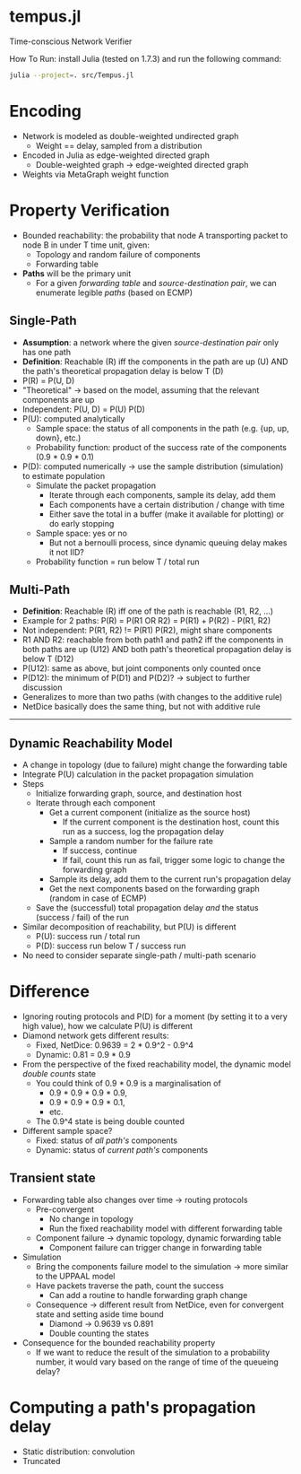 # tempus.jl
Time-conscious Network Verifier

How To Run: install Julia (tested on 1.7.3) and run the following command:
```bash
julia --project=. src/Tempus.jl
```

# Encoding
- Network is modeled as double-weighted undirected graph
    - Weight == delay, sampled from a distribution
- Encoded in Julia as edge-weighted directed graph
    - Double-weighted graph -> edge-weighted directed graph
- Weights via MetaGraph weight function

# Property Verification
- Bounded reachability: the probability that node A transporting packet to node B in under T time unit, given:
    - Topology and random failure of components
    - Forwarding table
- __Paths__ will be the primary unit 
    - For a given _forwarding table_ and _source-destination pair_, we can enumerate legible _paths_ (based on ECMP)

## Single-Path
- __Assumption__: a network where the given _source-destination pair_ only has one path
- __Definition__: Reachable (R) iff the components in the path are up (U) AND the path's theoretical propagation delay is below T (D)
- P(R) = P(U, D)
- "Theoretical" -> based on the model, assuming that the relevant components are up
- Independent: P(U, D) = P(U) P(D)
- P(U): computed analytically
    - Sample space: the status of all components in the path (e.g. {up, up, down}, etc.)
    - Probability function: product of the success rate of the components (0.9 * 0.9 * 0.1)
- P(D): computed numerically -> use the sample distribution (simulation) to estimate population
    - Simulate the packet propagation
        - Iterate through each components, sample its delay, add them
        - Each components have a certain distribution / change with time
        - Either save the total in a buffer (make it available for plotting) or do early stopping 
    - Sample space: yes or no 
        - But not a bernoulli process, since dynamic queuing delay makes it not IID?
    - Probability function = run below T / total run

## Multi-Path
- __Definition__: Reachable (R) iff one of the path is reachable (R1, R2, ...)
- Example for 2 paths: P(R) = P(R1 OR R2) = P(R1) + P(R2) - P(R1, R2)
- Not independent: P(R1, R2) != P(R1) P(R2), might share components
- R1 AND R2: reachable from both path1 and path2 iff the components in both paths are up (U12) AND both path's theoretical propagation delay is below T (D12)
- P(U12): same as above, but joint components only counted once
- P(D12): the minimum of P(D1) and P(D2)? -> subject to further discussion
- Generalizes to more than two paths (with changes to the additive rule)
- NetDice basically does the same thing, but not with additive rule

---

## Dynamic Reachability Model
- A change in topology (due to failure) might change the forwarding table
- Integrate P(U) calculation in the packet propagation simulation
- Steps
    - Initialize forwarding graph, source, and destination host
    - Iterate through each component 
        - Get a current component (initialize as the source host)
            - If the current component is the destination host, count this run as a success, log the propagation delay
        - Sample a random number for the failure rate
            - If success, continue
            - If fail, count this run as fail, trigger some logic to change the forwarding graph
        - Sample its delay, add them to the current run's propagation delay
        - Get the next components based on the forwarding graph (random in case of ECMP)
    - Save the (successful) total propagation delay _and_ the status (success / fail) of the run 
- Similar decomposition of reachability, but P(U) is different
    - P(U): success run / total run
    - P(D): success run below T / success run
- No need to consider separate single-path / multi-path scenario

# Difference
- Ignoring routing protocols and P(D) for a moment (by setting it to a very high value), how we calculate P(U) is different
- Diamond network gets different results:
    - Fixed, NetDice: 0.9639 = 2 * 0.9^2 - 0.9^4
    - Dynamic: 0.81 = 0.9 * 0.9
- From the perspective of the fixed reachability model, the dynamic model _double counts_ state 
    - You could think of 0.9 * 0.9 is a marginalisation of 
        - 0.9 * 0.9 * 0.9 * 0.9, 
        - 0.9 * 0.9 * 0.9 * 0.1, 
        - etc.
    - The 0.9^4 state is being double counted
- Different sample space?
    - Fixed: status of _all path's_ components
    - Dynamic: status of _current path's_ components

## Transient state
- Forwarding table also changes over time -> routing protocols
    - Pre-convergent 
        - No change in topology
        - Run the fixed reachability model with different forwarding table 
    - Component failure -> dynamic topology, dynamic forwarding table
        - Component failure can trigger change in forwarding table
- Simulation
    - Bring the components failure model to the simulation -> more similar to the UPPAAL model
    - Have packets traverse the path, count the success 
        - Can add a routine to handle forwarding graph change
    - Consequence -> different result from NetDice, even for convergent state and setting aside time bound
        - Diamond -> 0.9639 vs 0.891
        - Double counting the states
- Consequence for the bounded reachability property
    - If we want to reduce the result of the simulation to a probability number, it would vary based on the range of time of the queueing delay?


# Computing a path's propagation delay
- Static distribution: convolution
- Truncated 